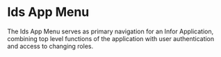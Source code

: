 # Ids App Menu

The Ids App Menu serves as primary navigation for an Infor Application, combining top level functions of the application with user authentication and access to changing roles.
